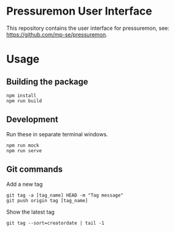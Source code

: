 # Pressuremon User Interface

This repository contains the user interface for pressuremon, see: https://github.com/mp-se/pressuremon.

# Usage

## Building the package

```
npm install
npm run build
```

## Development

Run these in separate terminal windows.

```
npm run mock
npm run serve
```

## Git commands


Add a new tag
```
git tag -a [tag_name] HEAD -m "Tag message"
git push origin tag [tag_name]
```

Show the latest tag

```
git tag --sort=creatordate | tail -1
```
